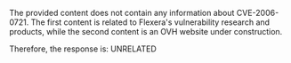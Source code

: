 The provided content does not contain any information about CVE-2006-0721. The first content is related to Flexera's vulnerability research and products, while the second content is an OVH website under construction.

Therefore, the response is: UNRELATED